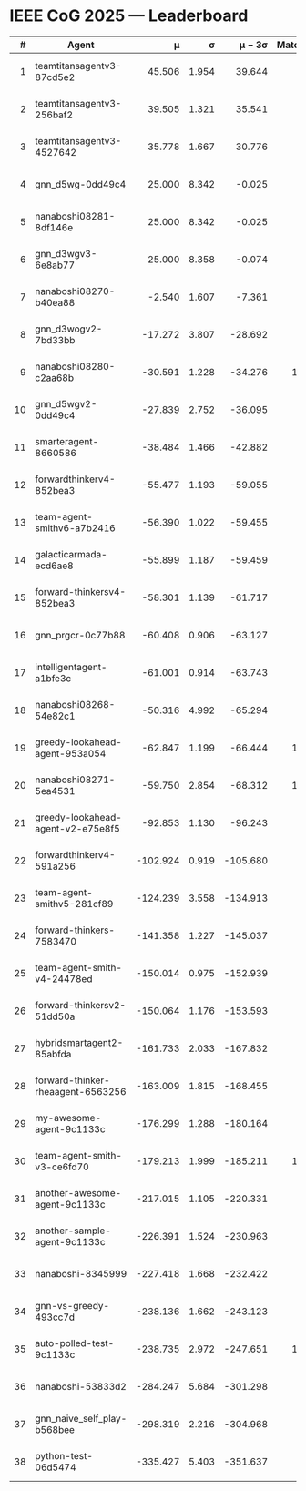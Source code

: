 # IEEE CoG 2025 — Leaderboard

| # | Agent | μ | σ | μ − 3σ | Matches | Updated |
|---:|---|---:|---:|---:|---:|---|
| 1 | teamtitansagentv3-87cd5e2 | 45.506 | 1.954 | 39.644 | 940 | 2025-08-28 18:50 |
| 2 | teamtitansagentv3-256baf2 | 39.505 | 1.321 | 35.541 | 680 | 2025-08-28 18:50 |
| 3 | teamtitansagentv3-4527642 | 35.778 | 1.667 | 30.776 | 800 | 2025-08-28 18:50 |
| 4 | gnn_d5wg-0dd49c4 | 25.000 | 8.342 | -0.025 | 20 | 2025-08-28 18:50 |
| 5 | nanaboshi08281-8df146e | 25.000 | 8.342 | -0.025 | 20 | 2025-08-28 18:50 |
| 6 | gnn_d3wgv3-6e8ab77 | 25.000 | 8.358 | -0.074 | 60 | 2025-08-28 18:50 |
| 7 | nanaboshi08270-b40ea88 | -2.540 | 1.607 | -7.361 | 940 | 2025-08-28 18:50 |
| 8 | gnn_d3wogv2-7bd33bb | -17.272 | 3.807 | -28.692 | 28 | 2025-08-28 18:50 |
| 9 | nanaboshi08280-c2aa68b | -30.591 | 1.228 | -34.276 | 1020 | 2025-08-28 18:50 |
| 10 | gnn_d5wgv2-0dd49c4 | -27.839 | 2.752 | -36.095 | 20 | 2025-08-28 18:50 |
| 11 | smarteragent-8660586 | -38.484 | 1.466 | -42.882 | 844 | 2025-08-28 18:50 |
| 12 | forwardthinkerv4-852bea3 | -55.477 | 1.193 | -59.055 | 784 | 2025-08-28 18:50 |
| 13 | team-agent-smithv6-a7b2416 | -56.390 | 1.022 | -59.455 | 940 | 2025-08-28 18:50 |
| 14 | galacticarmada-ecd6ae8 | -55.899 | 1.187 | -59.459 | 880 | 2025-08-28 18:50 |
| 15 | forward-thinkersv4-852bea3 | -58.301 | 1.139 | -61.717 | 622 | 2025-08-28 18:50 |
| 16 | gnn_prgcr-0c77b88 | -60.408 | 0.906 | -63.127 | 770 | 2025-08-28 18:50 |
| 17 | intelligentagent-a1bfe3c | -61.001 | 0.914 | -63.743 | 720 | 2025-08-28 18:50 |
| 18 | nanaboshi08268-54e82c1 | -50.316 | 4.992 | -65.294 | 780 | 2025-08-28 18:50 |
| 19 | greedy-lookahead-agent-953a054 | -62.847 | 1.199 | -66.444 | 1020 | 2025-08-28 18:50 |
| 20 | nanaboshi08271-5ea4531 | -59.750 | 2.854 | -68.312 | 1220 | 2025-08-28 18:50 |
| 21 | greedy-lookahead-agent-v2-e75e8f5 | -92.853 | 1.130 | -96.243 | 960 | 2025-08-28 18:50 |
| 22 | forwardthinkerv4-591a256 | -102.924 | 0.919 | -105.680 | 935 | 2025-08-28 18:50 |
| 23 | team-agent-smithv5-281cf89 | -124.239 | 3.558 | -134.913 | 740 | 2025-08-28 18:50 |
| 24 | forward-thinkers-7583470 | -141.358 | 1.227 | -145.037 | 720 | 2025-08-28 18:50 |
| 25 | team-agent-smith-v4-24478ed | -150.014 | 0.975 | -152.939 | 898 | 2025-08-28 18:50 |
| 26 | forward-thinkersv2-51dd50a | -150.064 | 1.176 | -153.593 | 904 | 2025-08-28 18:50 |
| 27 | hybridsmartagent2-85abfda | -161.733 | 2.033 | -167.832 | 903 | 2025-08-28 18:50 |
| 28 | forward-thinker-rheaagent-6563256 | -163.009 | 1.815 | -168.455 | 944 | 2025-08-28 18:50 |
| 29 | my-awesome-agent-9c1133c | -176.299 | 1.288 | -180.164 | 840 | 2025-08-28 18:50 |
| 30 | team-agent-smith-v3-ce6fd70 | -179.213 | 1.999 | -185.211 | 1018 | 2025-08-28 18:50 |
| 31 | another-awesome-agent-9c1133c | -217.015 | 1.105 | -220.331 | 780 | 2025-08-28 18:50 |
| 32 | another-sample-agent-9c1133c | -226.391 | 1.524 | -230.963 | 980 | 2025-08-28 18:50 |
| 33 | nanaboshi-8345999 | -227.418 | 1.668 | -232.422 | 780 | 2025-08-28 18:50 |
| 34 | gnn-vs-greedy-493cc7d | -238.136 | 1.662 | -243.123 | 700 | 2025-08-28 18:50 |
| 35 | auto-polled-test-9c1133c | -238.735 | 2.972 | -247.651 | 1020 | 2025-08-28 18:50 |
| 36 | nanaboshi-53833d2 | -284.247 | 5.684 | -301.298 | 760 | 2025-08-28 18:50 |
| 37 | gnn_naive_self_play-b568bee | -298.319 | 2.216 | -304.968 | 660 | 2025-08-28 18:50 |
| 38 | python-test-06d5474 | -335.427 | 5.403 | -351.637 | 850 | 2025-08-28 18:50 |

